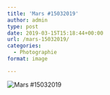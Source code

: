 ```yaml
---
title: 'Mars #15032019'
author: admin
type: post
date: 2019-03-15T15:18:44+00:00
url: /mars-15032019/
categories:
  - Photographie
format: image

---
```

![Mars #15032019](./img_0078.jpg)
